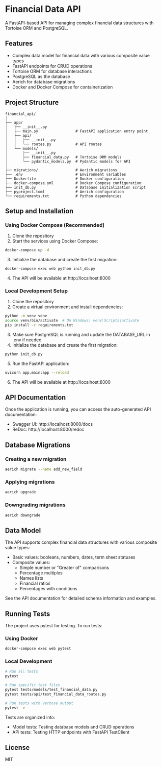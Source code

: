 # Financial Data API

A FastAPI-based API for managing complex financial data structures with Tortoise ORM and PostgreSQL.

## Features

- Complex data model for financial data with various composite value types
- FastAPI endpoints for CRUD operations
- Tortoise ORM for database interactions
- PostgreSQL as the database
- Aerich for database migrations
- Docker and Docker Compose for containerization

## Project Structure

```
financial_api/
│
├── app/
│   ├── __init__.py
│   ├── main.py                 # FastAPI application entry point
│   ├── api/
│   │   ├── __init__.py
│   │   └── routes.py           # API routes
│   └── models/
│       ├── __init__.py
│       ├── financial_data.py   # Tortoise ORM models
│       └── pydantic_models.py  # Pydantic models for API
│
├── migrations/                 # Aerich migrations
├── .env                        # Environment variables
├── Dockerfile                  # Docker configuration
├── docker-compose.yml          # Docker Compose configuration
├── init_db.py                  # Database initialization script
├── pyproject.toml              # Aerich configuration
└── requirements.txt            # Python dependencies
```

## Setup and Installation

### Using Docker Compose (Recommended)

1. Clone the repository
2. Start the services using Docker Compose:

```bash
docker-compose up -d
```

3. Initialize the database and create the first migration:

```bash
docker-compose exec web python init_db.py
```

4. The API will be available at http://localhost:8000

### Local Development Setup

1. Clone the repository
2. Create a virtual environment and install dependencies:

```bash
python -m venv venv
source venv/bin/activate  # On Windows: venv\Scripts\activate
pip install -r requirements.txt
```

3. Make sure PostgreSQL is running and update the DATABASE_URL in .env if needed
4. Initialize the database and create the first migration:

```bash
python init_db.py
```

5. Run the FastAPI application:

```bash
uvicorn app.main:app --reload
```

6. The API will be available at http://localhost:8000

## API Documentation

Once the application is running, you can access the auto-generated API documentation:

- Swagger UI: http://localhost:8000/docs
- ReDoc: http://localhost:8000/redoc

## Database Migrations

### Creating a new migration

```bash
aerich migrate --name add_new_field
```

### Applying migrations

```bash
aerich upgrade
```

### Downgrading migrations

```bash
aerich downgrade
```

## Data Model

The API supports complex financial data structures with various composite value types:

- Basic values: booleans, numbers, dates, term sheet statuses
- Composite values:
  - Simple number or "Greater of" comparisons
  - Percentage multiples
  - Names lists
  - Financial ratios
  - Percentages with conditions

See the API documentation for detailed schema information and examples.

## Running Tests

The project uses pytest for testing. To run tests:

### Using Docker

```bash
docker-compose exec web pytest
```

### Local Development

```bash
# Run all tests
pytest

# Run specific test files
pytest tests/models/test_financial_data.py
pytest tests/api/test_financial_data_routes.py

# Run tests with verbose output
pytest -v
```

Tests are organized into:
- Model tests: Testing database models and CRUD operations
- API tests: Testing HTTP endpoints with FastAPI TestClient

## License

MIT
